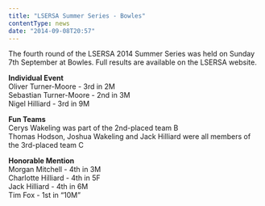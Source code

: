 ```yaml
---
title: "LSERSA Summer Series - Bowles"
contentType: news
date: "2014-09-08T20:57"
---
```


The fourth round of the LSERSA 2014 Summer Series was held on Sunday 7th September at Bowles. Full results are available on the LSERSA website.

**Individual Event**\
Oliver Turner-Moore - 3rd in 2M\
Sebastian Turner-Moore - 2nd in 3M\
Nigel Hilliard - 3rd in 9M

**Fun Teams**\
Cerys Wakeling was part of the 2nd-placed team B\
Thomas Hodson, Joshua Wakeling and Jack Hilliard were all members of the 3rd-placed team C

**Honorable Mention**\
Morgan Mitchell - 4th in 3M\
Charlotte Hilliard - 4th in 5F\
Jack Hilliard - 4th in 6M\
Tim Fox - 1st in “10M”
